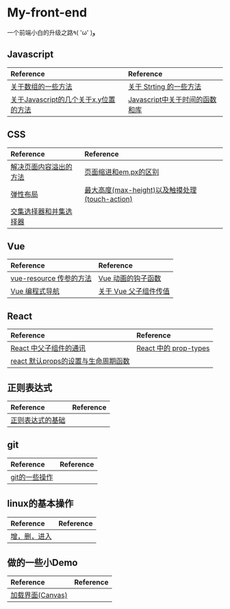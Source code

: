# My-front-end
一个前端小白的升级之路٩( 'ω' )و   

## Javascript
|Reference|Reference|
|:---|:---|
|[关于数组的一些方法](https://github.com/GRPdream/My-front-end/issues/9)|[关于 Strting 的一些方法](https://github.com/GRPdream/My-front-end/issues/10)|
|[关于Javascript的几个关于x,y位置的方法](https://github.com/GRPdream/My-front-end/issues/13)|[Javascript中关于时间的函数和库](https://github.com/GRPdream/My-front-end/issues/16)|

## CSS
|Reference|Reference|
|:---|:---|
|[解决页面内容溢出的方法](https://github.com/GRPdream/My-front-end/issues/4)|[页面缩进和em,px的区别](https://github.com/GRPdream/My-front-end/issues/5)
|[弹性布局](https://github.com/GRPdream/My-front-end/issues/6)|[最大高度(max-height)以及触摸处理(touch-action)](https://github.com/GRPdream/My-front-end/issues/7)|
|[交集选择器和并集选择器](https://github.com/GRPdream/My-front-end/issues/15)|

## Vue
|Reference|Reference|
|:---|:---|
|[vue-resource 传参的方法](https://github.com/GRPdream/My-front-end/issues/8)|[Vue 动画的钩子函数](https://github.com/GRPdream/My-front-end/issues/11)|
|[Vue 编程式导航 ](https://github.com/GRPdream/My-front-end/issues/12)|[关于 Vue 父子组件传值](https://github.com/GRPdream/My-front-end/issues/14)|

## React
|Reference|Reference|
|:---|:---|
|[ React 中父子组件的通讯](https://github.com/GRPdream/My-front-end/issues/17)|[React 中的 prop-types ](https://github.com/GRPdream/My-front-end/issues/18)|
|[react 默认props的设置与生命周期函数](https://github.com/GRPdream/My-front-end/issues/19)|

## 正则表达式
|Reference|Reference|
|:---|:---|
|[正则表达式的基础](https://github.com/GRPdream/My-front-end/issues/3)|

## git
|Reference|Reference|  
|:---|:---|
|[git的一些操作](https://github.com/GRPdream/My-front-end/issues/1)|

## linux的基本操作
|Reference|Reference|
|:---|:---|
|[增，删，进入](https://github.com/GRPdream/My-front-end/issues/2)|

## 做的一些小Demo
|Reference|Reference|
|:---|:---|
|[加载界面(Canvas)](https://codepen.io/Grpdream/pen/LXeKKR)|